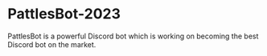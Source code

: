 # PattlesBot-2023
PattlesBot is a powerful Discord bot which is working on becoming the best Discord bot on the market.
